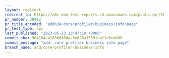 ```yaml
---
layout: redirect
redirect_to: https://a8c-woo-test-reports.s3.amazonaws.com/public/pr/38412/api/index.html
pr_number: 38412
pr_title_encoded: "add%3A+core+profiler+business+info+page"
pr_test_type: api
last_published: "2023-05-23 13:47:10 +0000"
commit_sha: 984184c4183b648daa3e828a35091c4f1e6edb89
commit_message: "add: core profiler business info page"
branch_name: add/core-profiler-business-info
---
```

